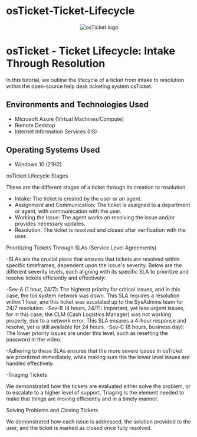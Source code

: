 # osTicket-Ticket-Lifecycle
<p align="center">
<img src="https://i.imgur.com/Clzj7Xs.png" alt="osTicket logo"/>
</p>

<h1>osTicket - Ticket Lifecycle: Intake Through Resolution</h1>

In this tutorial, we outline the lifecycle of a ticket from intake to resolution within the open-source help desk ticketing system osTicket.<br />


<h2>Environments and Technologies Used</h2>

- Microsoft Azure (Virtual Machines/Compute)
- Remote Desktop
- Internet Information Services (IIS)

<h2>Operating Systems Used</h2>

- Windows 10 (21H2)

osTicket Lifecycle Stages

These are the different stages of a ticket through its creation to resolution

- Intake: The ticket is created by the user or an agent. 
- Assignment and Communication: The ticket is assigned to a department or agent, with communication with the user.
- Working the Issue: The agent works on resolving the issue and/or provides necessary updates.
- Resolution: The ticket is resolved and closed after verification with the user. 

Prioritizing Tickets Through SLAs (Service Level Agreements)

-SLAs are the crucial piece that ensures that tickets are resolved within specific timeframes, dependent
upon the issue's severity. Below are the different severity levels, each aligning with its specific SLA to prioritize and
resolve tickets efficiently and effectively: 

-Sev-A (1 hour, 24/7): The hightest priority for critical issues, and in this case, the toll system network
was down. This SLA requires a resolution within 1 hour, and this ticket was escalated up to the SysAdmins
team for 24/7 resolution. 
-Sev-B (4 hours, 24/7): Important, yet less urgent issues, for in this case, the CLM (Cash Logistics Manager) was not 
working properly, due to a network error. This SLA ensures a 4-hour response and resolve, yet is still available for 
24 hours. 
-Sev-C (8 hours, business day): The lower priority issues are under this level, such as resetting the password in the 
video. 

-Adhering to these SLAs ensures that the more severe issues in osTicket are prioritized immediately, while
making sure tha the lower level issues are handled effectively. 

-Triaging Tickets

We demonstrated how the tickets are evaluated either solve the problem, or to escalate to a higher level 
of support. Triaging is the element needed to make that things are moving efficiently and in a timely manner. 

Solving Problems and Closing Tickets

We demonstrated how each issue is addressed, the solution provided to the user, and the ticket is marked as 
closed once fully resolved. 
